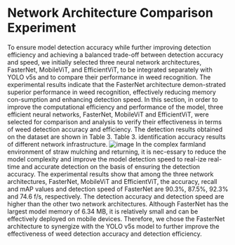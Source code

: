# Network Architecture Comparison Experiment
To ensure model detection accuracy while further improving detection efficiency and achieving a balanced trade-off between detection accuracy and speed, we initially selected three neural network architectures, FasterNet, MobileViT, and EfficientViT, to be integrated separately with YOLO v5s and to compare their performance in weed recognition. The experimental results indicate that the FasterNet architecture demon-strated superior performance in weed recognition, effectively reducing memory con-sumption and enhancing detection speed.
In this section, in order to improve the computational efficiency and performance of the model, three efficient neural networks, FasterNet, MobileViT and EfficientViT, were selected for comparison and analysis to verify their effectiveness in terms of weed detection accuracy and efficiency. The detection results obtained on the dataset are shown in Table 3.
Table 3. identification accuracy results of different network infrastructure.
![image](https://github.com/user-attachments/assets/7b18aabf-0a72-4fdd-bddd-c80facb6bfe7)
In the complex farmland environment of straw mulching and returning, it is nec-essary to reduce the model complexity and improve the model detection speed to real-ize real-time and accurate detection on the basis of ensuring the detection accuracy. The experimental results show that among the three network architectures, FasterNet, MobileViT and EfficientViT, the accuracy, recall and mAP values and detection speed of FasterNet are 90.3%, 87.5%, 92.3% and 74.6 f/s, respectively. The detection accuracy and detection speed are higher than the other two network architectures. Although FasterNet has the largest model memory of 6.34 MB, it is relatively small and can be effectively deployed on mobile devices. Therefore, we chose the FasterNet architecture to synergize with the YOLO v5s model to further improve the effectiveness of weed detection accuracy and detection efficiency.
